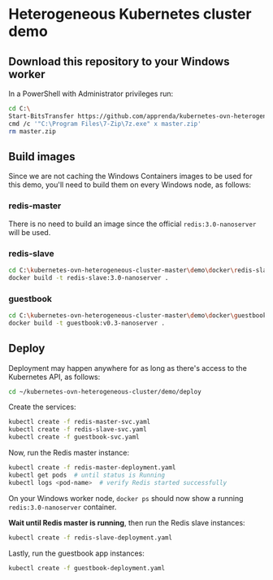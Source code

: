# Heterogeneous Kubernetes cluster demo

## Download this repository to your Windows worker

In a PowerShell with Administrator privileges run:

```sh
cd C:\
Start-BitsTransfer https://github.com/apprenda/kubernetes-ovn-heterogeneous-cluster/archive/master.zip
cmd /c '"C:\Program Files\7-Zip\7z.exe" x master.zip'
rm master.zip
```

## Build images

Since we are not caching the Windows Containers images to be used for this demo, you'll need to build them on every Windows node, as follows:

### redis-master

There is no need to build an image since the official `redis:3.0-nanoserver` will be used.

### redis-slave

```sh
cd C:\kubernetes-ovn-heterogeneous-cluster-master\demo\docker\redis-slave\
docker build -t redis-slave:3.0-nanoserver .
```

### guestbook

```sh
cd C:\kubernetes-ovn-heterogeneous-cluster-master\demo\docker\guestbook\
docker build -t guestbook:v0.3-nanoserver .
```

## Deploy

Deployment may happen anywhere for as long as there's access to the Kubernetes API, as follows:

```sh
cd ~/kubernetes-ovn-heterogeneous-cluster/demo/deploy
```

Create the services:
```sh
kubectl create -f redis-master-svc.yaml
kubectl create -f redis-slave-svc.yaml
kubectl create -f guestbook-svc.yaml
```

Now, run the Redis master instance:
```sh
kubectl create -f redis-master-deployment.yaml
kubectl get pods  # until status is Running
kubectl logs <pod-name>  # verify Redis started successfully
```
On your Windows worker node, `docker ps` should now show a running `redis:3.0-nanoserver` container.

**Wait until Redis master is running**, then run the Redis slave instances:
```sh
kubectl create -f redis-slave-deployment.yaml
```

Lastly, run the guestbook app instances:
```sh
kubectl create -f guestbook-deployment.yaml
```
